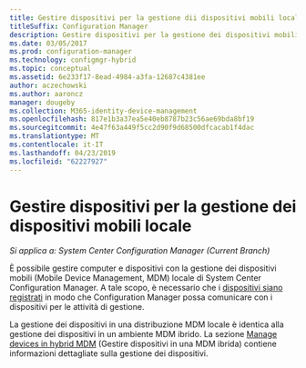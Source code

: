 ```yaml
---
title: Gestire dispositivi per la gestione dii dispositivi mobili locale
titleSuffix: Configuration Manager
description: Gestire dispositivi per la gestione dei dispositivi mobili locale con Configuration Manager.
ms.date: 03/05/2017
ms.prod: configuration-manager
ms.technology: configmgr-hybrid
ms.topic: conceptual
ms.assetid: 6e233f17-8ead-4984-a3fa-12687c4381ee
author: aczechowski
ms.author: aaroncz
manager: dougeby
ms.collection: M365-identity-device-management
ms.openlocfilehash: 817e1b3a37ea5e40eb8787b23c56ae69bda8bf19
ms.sourcegitcommit: 4e47f63a449f5cc2d90f9d68500dfcacab1f4dac
ms.translationtype: MT
ms.contentlocale: it-IT
ms.lasthandoff: 04/23/2019
ms.locfileid: "62227927"
---
```

# <a name="manage-devices-for-on-premises-mobile-device-management"></a>Gestire dispositivi per la gestione dei dispositivi mobili locale

*Si applica a: System Center Configuration Manager (Current Branch)*

È possibile gestire computer e dispositivi con la gestione dei dispositivi mobili (Mobile Device Management, MDM) locale di System Center Configuration Manager. A tale scopo, è necessario che i [dispositivi siano registrati](enroll-devices-on-premises-mdm.md) in modo che Configuration Manager possa comunicare con i dispositivi per le attività di gestione.

La gestione dei dispositivi in una distribuzione MDM locale è identica alla gestione dei dispositivi in un ambiente MDM ibrido. La sezione [Manage devices in hybrid MDM](wipe-lock-reset-devices.md) (Gestire dispositivi in una MDM ibrida) contiene informazioni dettagliate sulla gestione dei dispositivi.
